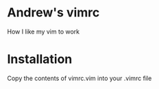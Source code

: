 Andrew's vimrc
==============
How I like my vim to work


Installation
============
Copy the contents of vimrc.vim into your .vimrc file

